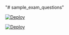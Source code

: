 "# sample_exam_questions" 


<a href="https://heroku.com/deploy?template=https://github.com/rog3r/sample_exam_questions">
  <img src="https://www.herokucdn.com/deploy/button.svg" alt="Deploy">
</a>








[![Deploy](https://www.herokucdn.com/deploy/button.png)](https://heroku.com/deploy?template=https://github.com/rog3r/sample_exam_questions)